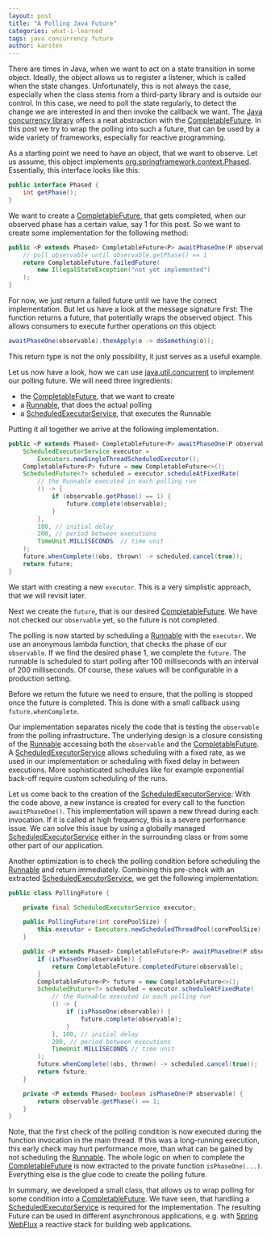 ```yaml
---
layout: post
title: "A Polling Java Future"
categories: what-i-learned
tags: java concurrency future
author: karsten
---
```

There are times in Java, when we want to act on a state transition in some object.
Ideally, the object allows us to register a listener, which is called when the state changes.
Unfortunately, this is not always the case, especially when the class stems from a third-party library and is outside our control.
In this case, we need to poll the state regularly, to detect the change we are interested in and then invoke the callback we want.
The [Java concurrency library](https://docs.oracle.com/javase/8/docs/api/index.html?java/util/concurrent/package-summary.html) offers a neat abstraction with the [CompletableFuture](https://docs.oracle.com/javase/8/docs/api/java/util/concurrent/CompletableFuture.html).
In this post we try to wrap the polling into such a future, that can be used by a wide variety of frameworks, especially for reactive programming.

As a starting point we need to have an object, that we want to observe.
Let us assume, this object implements [org.springframework.context.Phased](https://github.com/spring-projects/spring-framework/blob/master/spring-context/src/main/java/org/springframework/context/Phased.java). Essentially, this interface looks like this:

```java
public interface Phased {
    int getPhase();
}
```

We want to create a [CompletableFuture](https://docs.oracle.com/javase/8/docs/api/java/util/concurrent/CompletableFuture.html), that gets completed, when our observed phase has a certain value, say 1 for this post.
So we want to create some implementation for the following method:

```java
public <P extends Phased> CompletableFuture<P> awaitPhaseOne(P observable) {
    // poll observable until observable.getPhase() == 1
    return CompletableFuture.failedFuture(
        new IllegalStateException("not yet implemented")
    );
}
```

For now, we just return a failed future until we have the correct implementation.
But let us have a look at the message signature first: The function returns a future, that potentially wraps the observed object.
This allows consumers to execute further operations on this object:

```java
awaitPhaseOne(observable).thenApply(o -> doSomething(o));
```

This return type is not the only possibility, it just serves as a useful example.

Let us now have a look, how we can use [java.util.concurrent](https://docs.oracle.com/javase/8/docs/api/index.html?java/util/concurrent/package-summary.html) to implement our polling future.
We will need three ingredients:

* the [CompletableFuture](https://docs.oracle.com/javase/8/docs/api/java/util/concurrent/CompletableFuture.html), that we want to create
* a [Runnable](https://docs.oracle.com/javase/8/docs/api/java/lang/Runnable.html), that does the actual polling
* a [ScheduledExecutorService](https://docs.oracle.com/javase/8/docs/api/java/util/concurrent/ScheduledExecutorService.html), that executes the Runnable

Putting it all together we arrive at the following implementation.

```java
public <P extends Phased> CompletableFuture<P> awaitPhaseOne(P observable) {
    ScheduledExecutorService executor =
        Executors.newSingleThreadScheduledExecutor();
    CompletableFuture<P> future = new CompletableFuture<>();
    ScheduledFuture<?> scheduled = executor.scheduleAtFixedRate(
        // the Runnable executed in each polling run
        () -> { 
            if (observable.getPhase() == 1) {
                future.complete(observable);
            }
        },
        100, // initial delay
        200, // period between executions
        TimeUnit.MILLISECONDS  // time unit
    );
    future.whenComplete((obs, thrown) -> scheduled.cancel(true));
    return future;
}
```

We start with creating a new `executor`.
This is a very simplistic approach, that we will revisit later.

Next we create the `future`, that is our desired [CompletableFuture](https://docs.oracle.com/javase/8/docs/api/java/util/concurrent/CompletableFuture.html).
We have not checked our `observable` yet, so the future is not completed.

The polling is now started by scheduling a [Runnable](https://docs.oracle.com/javase/8/docs/api/java/lang/Runnable.html) with the `executor`.
We use an anonymous lambda function, that checks the phase of our `observable`.
If we find the desired phase 1, we complete the `future`.
The runnable is scheduled to start polling after 100 milliseconds with an interval of 200 milliseconds.
Of course, these values will be configurable in a production setting.

Before we return the future we need to ensure, that the polling is stopped once the future is completed.
This is done with a small callback using `future.whenComplete`.

Our implementation separates nicely the code that is testing the `observable` from the polling infrastructure.
The underlying design is a closure consisting of the [Runnable](https://docs.oracle.com/javase/8/docs/api/java/lang/Runnable.html) accessing both the `observable` and the [CompletableFuture](https://docs.oracle.com/javase/8/docs/api/java/util/concurrent/CompletableFuture.html).
A [ScheduledExecutorService](https://docs.oracle.com/javase/8/docs/api/java/util/concurrent/ScheduledExecutorService.html) allows scheduling with a fixed rate, as we used in our implementation or scheduling with fixed delay in between executions.
More sophisticated schedules like for example exponential back-off require custom scheduling of the runs.

Let us come back to the creation of the [ScheduledExecutorService](https://docs.oracle.com/javase/8/docs/api/java/util/concurrent/ScheduledExecutorService.html): With the code above, a new instance is created for every call to the function `awaitPhaseOne()`.
This implementation will spawn a new thread during each invocation.
If it is called at high frequency, this is a severe performance issue.
We can solve this issue by using a globally managed [ScheduledExecutorService](https://docs.oracle.com/javase/8/docs/api/java/util/concurrent/ScheduledExecutorService.html) either in the surrounding class or from some other part of our application.

Another optimization is to check the polling condition before scheduling the [Runnable](https://docs.oracle.com/javase/8/docs/api/java/lang/Runnable.html) and return immediately.
Combining this pre-check with an extracted [ScheduledExecutorService](https://docs.oracle.com/javase/8/docs/api/java/util/concurrent/ScheduledExecutorService.html), we get the following implementation:

```java
public class PollingFuture {

    private final ScheduledExecutorService executor;

    public PollingFuture(int corePoolSize) {
        this.executor = Executors.newScheduledThreadPool(corePoolSize);
    }

    public <P extends Phased> CompletableFuture<P> awaitPhaseOne(P observable) {
        if (isPhaseOne(observable)) {
            return CompletableFuture.completedFuture(observable);
        }
        CompletableFuture<P> future = new CompletableFuture<>();
        ScheduledFuture<?> scheduled = executor.scheduleAtFixedRate(
            // the Runnable executed in each polling run
            () -> {
                if (isPhaseOne(observable)) {
                    future.complete(observable);
                }
            }, 100, // initial delay
            200, // period between executions
            TimeUnit.MILLISECONDS // time unit
        );
        future.whenComplete((obs, thrown) -> scheduled.cancel(true));
        return future;
    }

    private <P extends Phased> boolean isPhaseOne(P observable) {
        return observable.getPhase() == 1;
    }
}
```

Note, that the first check of the polling condition is now executed during the function invocation in the main thread.
If this was a long-running execution, this early check may hurt performance more, than what can be gained by not scheduling the [Runnable](https://docs.oracle.com/javase/8/docs/api/java/lang/Runnable.html).
The whole logic on when to complete the [CompletableFuture](https://docs.oracle.com/javase/8/docs/api/java/util/concurrent/CompletableFuture.html) is now extracted to the private function `isPhaseOne(...)`.
Everything else is the glue code to create the polling future.

In summary, we developed a small class, that allows us to wrap polling for some condition into a [CompletableFuture](https://docs.oracle.com/javase/8/docs/api/java/util/concurrent/CompletableFuture.html).
We have seen, that handling a [ScheduledExecutorService](https://docs.oracle.com/javase/8/docs/api/java/util/concurrent/ScheduledExecutorService.html) is required for the implementation.
The resulting Future can be used in different asynchronous applications, e.g. with [Spring WebFlux](https://docs.spring.io/spring/docs/current/spring-framework-reference/web-reactive.html) a reactive stack for building web applications.
